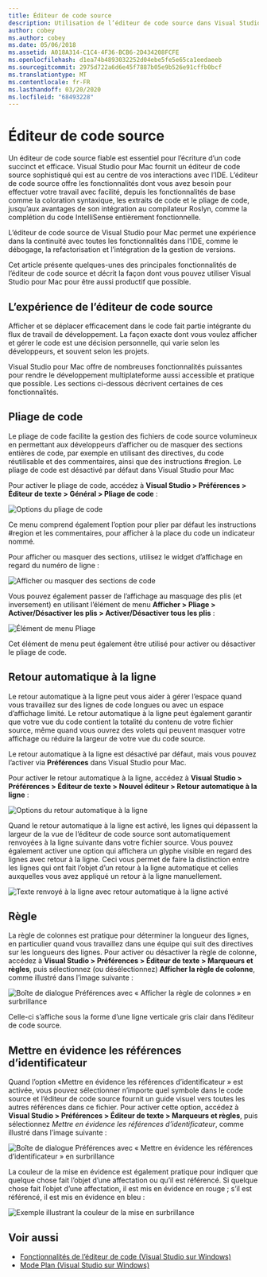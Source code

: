 ```yaml
---
title: Éditeur de code source
description: Utilisation de l’éditeur de code source dans Visual Studio pour Mac
author: cobey
ms.author: cobey
ms.date: 05/06/2018
ms.assetid: A018A314-C1C4-4F36-BCB6-2D434208FCFE
ms.openlocfilehash: d1ea74b4893032252d04ebe5fe5e65ca1eedaeeb
ms.sourcegitcommit: 2975d722a6d6e45f7887b05e9b526e91cffb0bcf
ms.translationtype: MT
ms.contentlocale: fr-FR
ms.lasthandoff: 03/20/2020
ms.locfileid: "68493228"
---
```

# <a name="source-editor"></a>Éditeur de code source

Un éditeur de code source fiable est essentiel pour l’écriture d’un code succinct et efficace. Visual Studio pour Mac fournit un éditeur de code source sophistiqué qui est au centre de vos interactions avec l’IDE. L’éditeur de code source offre les fonctionnalités dont vous avez besoin pour effectuer votre travail avec facilité, depuis les fonctionnalités de base comme la coloration syntaxique, les extraits de code et le pliage de code, jusqu’aux avantages de son intégration au compilateur Roslyn, comme la complétion du code IntelliSense entièrement fonctionnelle.

L’éditeur de code source de Visual Studio pour Mac permet une expérience dans la continuité avec toutes les fonctionnalités dans l’IDE, comme le débogage, la refactorisation et l’intégration de la gestion de versions.

Cet article présente quelques-unes des principales fonctionnalités de l’éditeur de code source et décrit la façon dont vous pouvez utiliser Visual Studio pour Mac pour être aussi productif que possible.

## <a name="the-source-editor-experience"></a>L’expérience de l’éditeur de code source

Afficher et se déplacer efficacement dans le code fait partie intégrante du flux de travail de développement. La façon exacte dont vous voulez afficher et gérer le code est une décision personnelle, qui varie selon les développeurs, et souvent selon les projets.

Visual Studio pour Mac offre de nombreuses fonctionnalités puissantes pour rendre le développement multiplateforme aussi accessible et pratique que possible. Les sections ci-dessous décrivent certaines de ces fonctionnalités.

## <a name="code-folding"></a>Pliage de code

Le pliage de code facilite la gestion des fichiers de code source volumineux en permettant aux développeurs d’afficher ou de masquer des sections entières de code, par exemple en utilisant des directives, du code réutilisable et des commentaires, ainsi que des instructions #region. Le pliage de code est désactivé par défaut dans Visual Studio pour Mac

Pour activer le pliage de code, accédez à **Visual Studio > Préférences > Éditeur de texte > Général > Pliage de code** :

![Options du pliage de code](media/source-neweditor-image1.png)

Ce menu comprend également l’option pour plier par défaut les instructions #region et les commentaires, pour afficher à la place du code un indicateur nommé.

Pour afficher ou masquer des sections, utilisez le widget d’affichage en regard du numéro de ligne :

![Afficher ou masquer des sections de code](media/source-neweditor-image2.png)

Vous pouvez également passer de l’affichage au masquage des plis (et inversement) en utilisant l’élément de menu **Afficher > Pliage > Activer/Désactiver les plis > Activer/Désactiver tous les plis** :

![Élément de menu Pliage](media/source-editor-image19.png)

Cet élément de menu peut également être utilisé pour activer ou désactiver le pliage de code.

## <a name="word-wrap"></a>Retour automatique à la ligne

Le retour automatique à la ligne peut vous aider à gérer l’espace quand vous travaillez sur des lignes de code longues ou avec un espace d’affichage limité. Le retour automatique à la ligne peut également garantir que votre vue du code contient la totalité du contenu de votre fichier source, même quand vous ouvrez des volets qui peuvent masquer votre affichage ou réduire la largeur de votre vue du code source. 

Le retour automatique à la ligne est désactivé par défaut, mais vous pouvez l’activer via **Préférences** dans Visual Studio pour Mac. 

Pour activer le retour automatique à la ligne, accédez à **Visual Studio > Préférences > Éditeur de texte > Nouvel éditeur > Retour automatique à la ligne** :

![Options du retour automatique à la ligne](media/source-neweditor-wordwrap1.png)

Quand le retour automatique à la ligne est activé, les lignes qui dépassent la largeur de la vue de l’éditeur de code source sont automatiquement renvoyées à la ligne suivante dans votre fichier source. Vous pouvez également activer une option qui affichera un glyphe visible en regard des lignes avec retour à la ligne. Ceci vous permet de faire la distinction entre les lignes qui ont fait l’objet d’un retour à la ligne automatique et celles auxquelles vous avez appliqué un retour à la ligne manuellement.

![Texte renvoyé à la ligne avec retour automatique à la ligne activé](media/source-neweditor-wordwrap2.png)

## <a name="ruler"></a>Règle

La règle de colonnes est pratique pour déterminer la longueur des lignes, en particulier quand vous travaillez dans une équipe qui suit des directives sur les longueurs des lignes. Pour activer ou désactiver la règle de colonne, accédez à **Visual Studio > Préférences > Éditeur de texte > Marqueurs et règles**, puis sélectionnez (ou désélectionnez) **Afficher la règle de colonne**, comme illustré dans l’image suivante :

![Boîte de dialogue Préférences avec « Afficher la règle de colonnes » en surbrillance](media/source-editor-image5.png)

 Celle-ci s’affiche sous la forme d’une ligne verticale gris clair dans l’éditeur de code source.

## <a name="highlight-identifier-references"></a>Mettre en évidence les références d’identificateur

Quand l’option «Mettre en évidence les références d’identificateur » est activée, vous pouvez sélectionner n’importe quel symbole dans le code source et l’éditeur de code source fournit un guide visuel vers toutes les autres références dans ce fichier. Pour activer cette option, accédez à **Visual Studio > Préférences > Éditeur de texte > Marqueurs et règles**, puis sélectionnez _Mettre en évidence les références d’identificateur_, comme illustré dans l’image suivante :

![Boîte de dialogue Préférences avec « Mettre en évidence les références d’identificateur » en surbrillance](media/source-editor-image6.png)

La couleur de la mise en évidence est également pratique pour indiquer que quelque chose fait l’objet d’une affectation ou qu’il est référencé. Si quelque chose fait l’objet d’une affectation, il est mis en évidence en rouge ; s’il est référencé, il est mis en évidence en bleu :

![Exemple illustrant la couleur de la mise en surbrillance](media/source-editor-image7.png)

## <a name="see-also"></a>Voir aussi

- [Fonctionnalités de l’éditeur de code (Visual Studio sur Windows)](/visualstudio/ide/writing-code-in-the-code-and-text-editor)
- [Mode Plan (Visual Studio sur Windows)](/visualstudio/ide/outlining)
